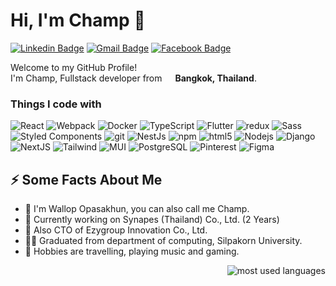 # Hi, I'm Champ 👋

[![Linkedin Badge](https://img.shields.io/badge/-Wallop-blue?style=flat&logo=Linkedin&logoColor=white&link=https://www.linkedin.com/in/wallop-o-pasakhun/)]([https://www.linkedin.com/in/wallop-o-pasakhun/](https://www.linkedin.com/in/wallop-o-pasakhun/))
[![Gmail Badge](https://img.shields.io/badge/-champbassist159-c14438?style=flat&logo=Gmail&logoColor=white&link=mailto:champbassist159@gmail.com)](mailto:champbassist159@gmail.com)
[![Facebook Badge](https://img.shields.io/badge/-Champ%20Klarinette-1ca0f1?style=flat&labelColor=1ca0f1&logo=facebook&logoColor=white&link=https://facebook.com/champclarinetmaster)](https://facebook.com/champclarinetmaster)

<p>Welcome to my GitHub Profile! </br> I'm Champ, Fullstack developer from <img src="https://cdn-icons-png.flaticon.com/512/197/197452.png" width="13"/> <b>Bangkok, Thailand</b>. 
<h3>Things I code with</h3>
<p>
  <img alt="React" src="https://img.shields.io/badge/-React-45b8d8?style=flat-square&logo=react&logoColor=white" />
  <img alt="Webpack" src="https://img.shields.io/badge/-Webpack-8DD6F9?style=flat-square&logo=webpack&logoColor=white" /> 
  <img alt="Docker" src="https://img.shields.io/badge/-Docker-46a2f1?style=flat-square&logo=docker&logoColor=white" />
  <img alt="TypeScript" src="https://img.shields.io/badge/-TypeScript-007ACC?style=flat-square&logo=typescript&logoColor=white" />
  <img alt="Flutter" src="https://img.shields.io/badge/-Flutter-02569B?style=flat-square&logo=flutter&logoColor=white" />
  <img alt="redux" src="https://img.shields.io/badge/-Redux-764ABC?style=flat-square&logo=redux&logoColor=white" />
  <img alt="Sass" src="https://img.shields.io/badge/-Sass-CC6699?style=flat-square&logo=sass&logoColor=white" />
  <img alt="Styled Components" src="https://img.shields.io/badge/-Styled_Components-db7092?style=flat-square&logo=styled-components&logoColor=white" />
  <img alt="git" src="https://img.shields.io/badge/-Git-F05032?style=flat-square&logo=git&logoColor=white" />
  <img alt="NestJs" src="https://img.shields.io/badge/-NestJs-ea2845?style=flat-square&logo=nestjs&logoColor=white" />
  <img alt="npm" src="https://img.shields.io/badge/-NPM-CB3837?style=flat-square&logo=npm&logoColor=white" />
  <img alt="html5" src="https://img.shields.io/badge/-HTML5-E34F26?style=flat-square&logo=html5&logoColor=white" />
  <img alt="Nodejs" src="https://img.shields.io/badge/-Nodejs-43853d?style=flat-square&logo=Node.js&logoColor=white" />
  <img alt="Django" src="https://img.shields.io/badge/-Django-092E20?style=flat-square&logo=django&logoColor=white" />
  <img alt="NextJS" src="https://img.shields.io/badge/-NextJS-000000?style=flat-square&logo=nextdotjs&logoColor=white" />
  <img alt="Tailwind" src="https://img.shields.io/badge/-TailwindCSS-06B6D4?style=flat-square&logo=tailwindcss&logoColor=white" />
  <img alt="MUI" src="https://img.shields.io/badge/-MUI-007FFF?style=flat-square&logo=mui&logoColor=white" />
  <img alt="PostgreSQL" src="https://img.shields.io/badge/-PostgreSQL-4169E1?style=flat-square&logo=postgresql&logoColor=white" />
  <img alt="Pinterest" src="https://img.shields.io/badge/-Pinterest-BD081C?style=flat-square&logo=pinterest&logoColor=white" />
  <img alt="Figma" src="https://img.shields.io/badge/-Figma-F24E1E?style=flat-square&logo=figma&logoColor=white" />
</p>

<h2>⚡️ Some Facts About Me</h2>
<ul>
  <li>💬 I'm Wallop Opasakhun, you can also call me Champ.</li>
  <li>🔭 Currently working on Synapes (Thailand) Co., Ltd. (2 Years)</li>
  <li>🌱 Also CTO of Ezygroup Innovation Co., Ltd.</li>
  <li>👨‍🎓 Graduated from department of computing, Silpakorn University.</li>
  <li>🎉 Hobbies are travelling, playing music and gaming.</li>
</ul>

<img align="right" src="https://github-readme-stats.vercel.app/api/top-langs?username=champclarinet&show_icons=true&locale=en&layout=compact&theme=algolia" alt="most used languages" />

<!--
**ChampClarinet/champclarinet** is a ✨ _special_ ✨ repository because its `README.md` (this file) appears on your GitHub profile.

Here are some ideas to get you started:

- 🔭 I’m currently working on ...
- 🌱 I’m currently learning ...
- 👯 I’m looking to collaborate on ...
- 🤔 I’m looking for help with ...
- 💬 Ask me about ...
- 📫 How to reach me: ...
- 😄 Pronouns: ...
- ⚡ Fun fact: ...
-->
